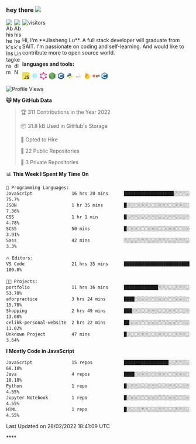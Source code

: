 ### hey there <img src="https://media.giphy.com/media/hvRJCLFzcasrR4ia7z/giphy.gif" width="25px">
<a href="https://www.instagram.com/jiashengluljs/">
  <img align="left" alt="Abhishek's Instagram" width="22px" src="https://raw.githubusercontent.com/hussainweb/hussainweb/main/icons/instagram.png" />
</a>
<a href="https://www.linkedin.com/in/jiashenglujob/">
  <img align="left" alt="Abhishek's LinkedIN" width="22px" src="https://raw.githubusercontent.com/peterthehan/peterthehan/master/assets/linkedin.svg" />
</a>

![visitors](https://visitor-badge.glitch.me/badge?page_id=jonsnowljs.visitor-badge&left_color=green&right_color=red)

<br />
<!-- TODO add personal website link on my name -->
Hi, I'm **Jiasheng Lu**. A full stack developer will graduate from SAIT. I'm passionate on coding and self-learning. And would like to contribute more to open source world.

**languages and tools:**  

<code><img height="20" src="https://raw.githubusercontent.com/github/explore/80688e429a7d4ef2fca1e82350fe8e3517d3494d/topics/javascript/javascript.png"></code>
<code><img height="20" src="https://raw.githubusercontent.com/github/explore/80688e429a7d4ef2fca1e82350fe8e3517d3494d/topics/react/react.png"></code>
<code><img height="20" src="https://raw.githubusercontent.com/github/explore/5c058a388828bb5fde0bcafd4bc867b5bb3f26f3/topics/graphql/graphql.png"></code>
<code><img height="20" src="https://raw.githubusercontent.com/github/explore/80688e429a7d4ef2fca1e82350fe8e3517d3494d/topics/nodejs/nodejs.png"></code>
<code><img height="20" src="https://raw.githubusercontent.com/github/explore/80688e429a7d4ef2fca1e82350fe8e3517d3494d/topics/cpp/cpp.png"></code>
<code><img height="20" src="https://raw.githubusercontent.com/github/explore/80688e429a7d4ef2fca1e82350fe8e3517d3494d/topics/python/python.png"></code>
<code><img height="20" src="https://raw.githubusercontent.com/github/explore/80688e429a7d4ef2fca1e82350fe8e3517d3494d/topics/mysql/mysql.png"></code>
<code><img height="20" src="https://raw.githubusercontent.com/github/explore/80688e429a7d4ef2fca1e82350fe8e3517d3494d/topics/firebase/firebase.png"></code>
<code><img height="20" src="https://raw.githubusercontent.com/github/explore/80688e429a7d4ef2fca1e82350fe8e3517d3494d/topics/git/git.png"></code>
<code><img height="20" src="https://github.com/jonsnowljs/portfolio/blob/master/src/assets/img/skill/c.svg"></code>


<!--START_SECTION:waka-->
![Profile Views](http://img.shields.io/badge/Profile%20Views-91-blue)

**🐱 My GitHub Data** 

> 🏆 311 Contributions in the Year 2022
 > 
> 📦 31.8 kB Used in GitHub's Storage 
 > 
> 💼 Opted to Hire
 > 
> 📜 22 Public Repositories 
 > 
> 🔑 3 Private Repositories  
 > 
📊 **This Week I Spent My Time On** 

```text
💬 Programming Languages: 
JavaScript               16 hrs 20 mins      ███████████████████░░░░░░   75.7% 
JSON                     1 hr 35 mins        █░░░░░░░░░░░░░░░░░░░░░░░░   7.36% 
CSS                      1 hr 1 min          █░░░░░░░░░░░░░░░░░░░░░░░░   4.78% 
SCSS                     50 mins             █░░░░░░░░░░░░░░░░░░░░░░░░   3.91% 
Sass                     42 mins             ░░░░░░░░░░░░░░░░░░░░░░░░░   3.3%

🔥 Editors: 
VS Code                  21 hrs 35 mins      █████████████████████████   100.0%

🐱‍💻 Projects: 
portfolio                11 hrs 36 mins      █████████████░░░░░░░░░░░░   53.78% 
aforpractice             3 hrs 24 mins       ████░░░░░░░░░░░░░░░░░░░░░   15.78% 
Shopping                 2 hrs 49 mins       ███░░░░░░░░░░░░░░░░░░░░░░   13.08% 
celikk-personal-website  2 hrs 22 mins       ██░░░░░░░░░░░░░░░░░░░░░░░   11.02% 
Unknown Project          47 mins             █░░░░░░░░░░░░░░░░░░░░░░░░   3.64%

```

**I Mostly Code in JavaScript** 

```text
JavaScript               15 repos            █████████████████░░░░░░░░   68.18% 
Java                     4 repos             ████░░░░░░░░░░░░░░░░░░░░░   18.18% 
Python                   1 repo              █░░░░░░░░░░░░░░░░░░░░░░░░   4.55% 
Jupyter Notebook         1 repo              █░░░░░░░░░░░░░░░░░░░░░░░░   4.55% 
HTML                     1 repo              █░░░░░░░░░░░░░░░░░░░░░░░░   4.55%

```



 Last Updated on 28/02/2022 18:41:09 UTC
<!--END_SECTION:waka-->****
